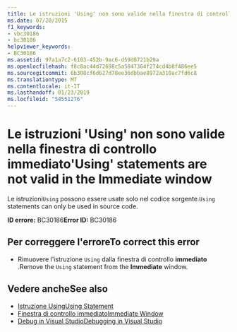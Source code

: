```yaml
---
title: Le istruzioni 'Using' non sono valide nella finestra di controllo immediato
ms.date: 07/20/2015
f1_keywords:
- vbc30186
- bc30186
helpviewer_keywords:
- BC30186
ms.assetid: 97a1a7c2-6183-452b-9ac6-d59d8721b29a
ms.openlocfilehash: f8c8ac44d72698c5a5847364f274cd4b8f486ee5
ms.sourcegitcommit: 6b308cf6d627d78ee36dbbae8972a310ac7fd6c8
ms.translationtype: MT
ms.contentlocale: it-IT
ms.lasthandoff: 01/23/2019
ms.locfileid: "54551276"
---
```

# <a name="using-statements-are-not-valid-in-the-immediate-window"></a><span data-ttu-id="0dd4b-102">Le istruzioni 'Using' non sono valide nella finestra di controllo immediato</span><span class="sxs-lookup"><span data-stu-id="0dd4b-102">'Using' statements are not valid in the Immediate window</span></span>
<span data-ttu-id="0dd4b-103">Le istruzioni`Using` possono essere usate solo nel codice sorgente.</span><span class="sxs-lookup"><span data-stu-id="0dd4b-103">`Using` statements can only be used in source code.</span></span>  
  
 <span data-ttu-id="0dd4b-104">**ID errore:** BC30186</span><span class="sxs-lookup"><span data-stu-id="0dd4b-104">**Error ID:** BC30186</span></span>  
  
## <a name="to-correct-this-error"></a><span data-ttu-id="0dd4b-105">Per correggere l'errore</span><span class="sxs-lookup"><span data-stu-id="0dd4b-105">To correct this error</span></span>  
  
-   <span data-ttu-id="0dd4b-106">Rimuovere l'istruzione `Using` dalla finestra di controllo **immediato** .</span><span class="sxs-lookup"><span data-stu-id="0dd4b-106">Remove the `Using` statement from the **Immediate** window.</span></span>  
  
## <a name="see-also"></a><span data-ttu-id="0dd4b-107">Vedere anche</span><span class="sxs-lookup"><span data-stu-id="0dd4b-107">See also</span></span>
- [<span data-ttu-id="0dd4b-108">Istruzione Using</span><span class="sxs-lookup"><span data-stu-id="0dd4b-108">Using Statement</span></span>](../../visual-basic/language-reference/statements/using-statement.md)
- [<span data-ttu-id="0dd4b-109">Finestra di controllo immediato</span><span class="sxs-lookup"><span data-stu-id="0dd4b-109">Immediate Window</span></span>](/visualstudio/ide/reference/immediate-window)
- [<span data-ttu-id="0dd4b-110">Debug in Visual Studio</span><span class="sxs-lookup"><span data-stu-id="0dd4b-110">Debugging in Visual Studio</span></span>](/visualstudio/debugger/debugging-in-visual-studio)
